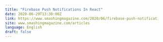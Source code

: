 ```yaml
---
title: "Firebase Push Notifications In React"
date: 2020-06-29T13:30:00Z
link: https://www.smashingmagazine.com/2020/06/firebase-push-notifications-react/?utm_medium=RSS&utm_source=news.12bit.vn
site: www.smashingmagazine.com/articles
language: English
draft: false
---
```

